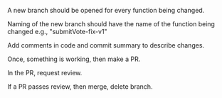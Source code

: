 A new branch should be opened for every function being changed.

Naming of the new branch should have the name of the function being changed
e.g., "submitVote-fix-v1"

Add comments in code and commit summary to describe changes.

Once, something is working, then make a PR.

In the PR, request review.

If a PR passes review, then merge, delete branch.
